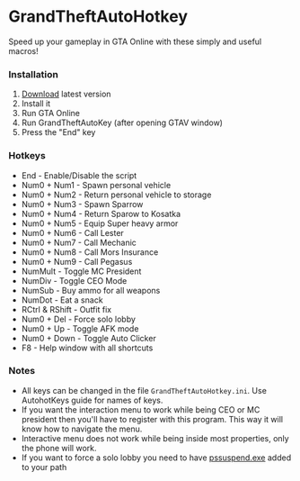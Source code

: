 # GrandTheftAutoHotkey
Speed up your gameplay in GTA Online with these simply and useful macros!

### Installation
1. [Download](https://github.com/JakobLund/GrandTheftAutoHotkey/releases) latest version
2. Install it
3. Run GTA Online
4. Run GrandTheftAutoKey (after opening GTAV window)
5. Press the "End" key

### Hotkeys
+ End - Enable/Disable the script
+ Num0 + Num1 - Spawn personal vehicle
+ Num0 + Num2 - Return personal vehicle to storage
+ Num0 + Num3 - Spawn Sparrow
+ Num0 + Num4 - Return Sparow to Kosatka
+ Num0 + Num5 - Equip Super heavy armor
+ Num0 + Num6 - Call Lester
+ Num0 + Num7 - Call Mechanic
+ Num0 + Num8 - Call Mors Insurance
+ Num0 + Num9 - Call Pegasus
+ NumMult - Toggle MC President
+ NumDiv - Toggle CEO Mode
+ NumSub - Buy ammo for all weapons
+ NumDot - Eat a snack
+ RCtrl & RShift - Outfit fix
+ Num0 + Del - Force solo lobby
+ Num0 + Up - Toggle AFK mode
+ Num0 + Down - Toggle Auto Clicker
+ F8 - Help window with all shortcuts

### Notes
+ All keys can be changed in the file `GrandTheftAutoHotkey.ini`. Use AutohotKeys guide for names of keys.
+ If you want the interaction menu to work while being CEO or MC president then you'll have to register with this program. This way it will know how to navigate the menu.
+ Interactive menu does not work while being inside most properties, only the phone will work.
+ If you want to force a solo lobby you need to have [pssuspend.exe](https://docs.microsoft.com/en-us/sysinternals/downloads/pssuspend) added to your path
